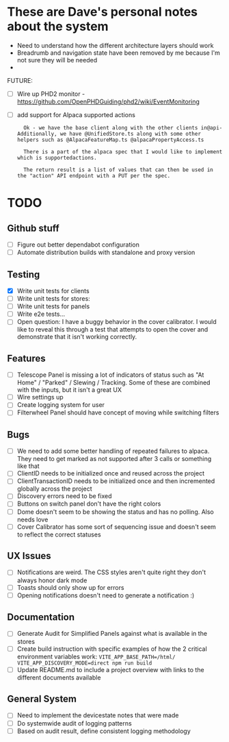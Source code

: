 # These are Dave's personal notes about the system

- Need to understand how the different architecture layers should work
- Breadrumb and navigation state have been removed by me because I'm not sure they will be needed
-

FUTURE:

- [ ] Wire up PHD2 monitor - https://github.com/OpenPHDGuiding/phd2/wiki/EventMonitoring
- [ ] add support for Alpaca supported actions

        Ok - we have the base client along with the other clients in@api- Additionally, we have @UnifiedStore.ts along with some other helpers such as @AlpacaFeatureMap.ts @alpacaPropertyAccess.ts

        There is a part of the alpaca spec that I would like to implement which is supportedactions.

        The return result is a list of values that can then be used in the "action" API endpoint with a PUT per the spec.

# TODO

## Github stuff

- [ ] Figure out better dependabot configuration
- [ ] Automate distribution builds with standalone and proxy version

## Testing

- [x] Write unit tests for clients
- [ ] Write unit tests for stores:
- [ ] Write unit tests for panels
- [ ] Write e2e tests...
- [ ] Open question: I have a buggy behavior in the cover calibrator. I would like to reveal this through a test that attempts to open the cover and demonstrate that it isn't working correctly.

## Features

- [ ] Telescope Panel is missing a lot of indicators of status such as "At Home" / "Parked" / Slewing / Tracking. Some of these are combined with the inputs, but it isn't a great UX
- [ ] Wire settings up
- [ ] Create logging system for user
- [ ] Filterwheel Panel should have concept of moving while switching filters

## Bugs

- [ ] We need to add some better handling of repeated failures to alpaca. They need to get marked as not supported after 3 calls or something like that
- [ ] ClientID needs to be initialized once and reused across the project
- [ ] ClientTransactionID needs to be initialized once and then incremented globally across the project
- [ ] Discovery errors need to be fixed
- [ ] Buttons on switch panel don't have the right colors
- [ ] Dome doesn't seem to be showing the status and has no polling. Also needs love
- [ ] Cover Calibrator has some sort of sequencing issue and doesn't seem to reflect the correct statuses

## UX Issues

- [ ] Notifications are weird. The CSS styles aren't quite right they don't always honor dark mode
- [ ] Toasts should only show up for errors
- [ ] Opening notifications doesn't need to generate a notification :)

## Documentation

- [ ] Generate Audit for Simplified Panels against what is available in the stores
- [ ] Create build instruction with specific examples of how the 2 critical environment variables work: `VITE_APP_BASE_PATH=/html/ VITE_APP_DISCOVERY_MODE=direct npm run build`
- [ ] Update README.md to include a project overview with links to the different documents available

## General System

- [ ] Need to implement the devicestate notes that were made
- [ ] Do systemwide audit of logging patterns
- [ ] Based on audit result, define consistent logging methodology
